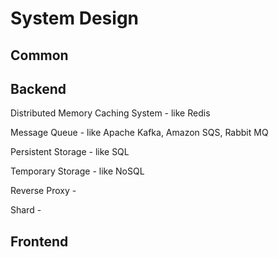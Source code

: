 # System Design

## Common

## Backend

Distributed Memory Caching System - like Redis

Message Queue - like Apache Kafka, Amazon SQS, Rabbit MQ

Persistent Storage - like SQL

Temporary Storage - like NoSQL

Reverse Proxy -

Shard -

## Frontend
